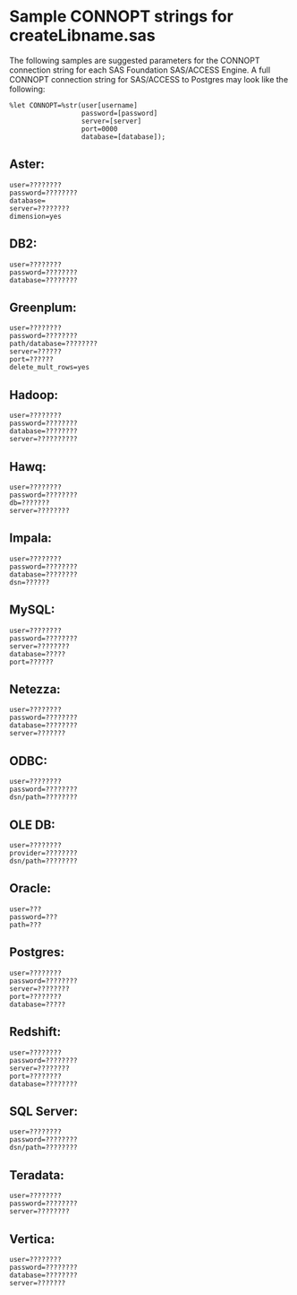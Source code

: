 # Sample CONNOPT strings for createLibname.sas

The following samples are suggested parameters for the CONNOPT connection string for each SAS Foundation SAS/ACCESS Engine. A full CONNOPT connection string for SAS/ACCESS to Postgres may look like the following:

```
%let CONNOPT=%str(user[username]
                  password=[password]
                  server=[server]
                  port=0000
                  database=[database]);
```

## Aster:

```
user=????????
password=????????
database=
server=????????
dimension=yes
```

## DB2:
```
user=????????
password=????????
database=????????
```
## Greenplum:
```
user=????????
password=????????
path/database=????????
server=??????
port=??????
delete_mult_rows=yes
```

## Hadoop:
```
user=????????
password=????????
database=????????
server=??????????
```

## Hawq:
```
user=????????
password=????????
db=???????
server=????????
```

## Impala:
```
user=????????
password=????????
database=????????
dsn=??????
```

## MySQL:
```
user=????????
password=????????
server=????????
database=?????
port=??????
```

## Netezza:
```
user=????????
password=????????
database=????????
server=???????
```
	
## ODBC:
```
user=????????
password=????????
dsn/path=????????
```

## OLE DB:
```
user=????????
provider=????????
dsn/path=????????
```

## Oracle:
```
user=???
password=???
path=???
```

## Postgres:
```
user=????????
password=????????
server=????????
port=????????
database=?????
```

## Redshift:
```
user=????????
password=????????
server=????????
port=????????
database=????????
```

## SQL Server:
```
user=????????
password=????????
dsn/path=????????
```

## Teradata:
```
user=????????
password=????????
server=????????
```

## Vertica:
```
user=????????
password=????????
database=????????
server=???????
```
